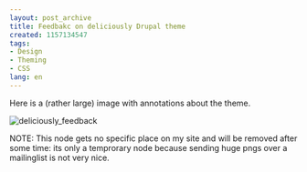 ```yaml
---
layout: post_archive
title: Feedbakc on deliciously Drupal theme
created: 1157134547
tags:
- Design
- Theming
- CSS
lang: en
---
```

Here is a (rather large) image with annotations about the theme.

![deliciously_feedback](/sites/webschuur.com/files/deliciously_feedback.png)

NOTE: This node gets no specific place on my site and will be removed after some time: its only a temprorary node because sending huge pngs over a mailinglist is not very nice.
